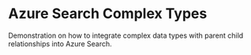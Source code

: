 # Azure Search Complex Types
Demonstration on how to integrate complex data types with parent child relationships into Azure Search. 

